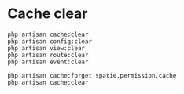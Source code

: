 # Cache clear

```shell
php artisan cache:clear
php artisan config:clear
php artisan view:clear
php artisan route:clear
php artisan event:clear
```

```shell
php artisan cache:forget spatie.permission.cache 
php artisan cache:clear
```
